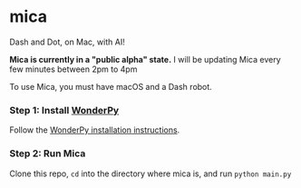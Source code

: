 # mica
Dash and Dot, on Mac, with AI!

**Mica is currently in a "public alpha" state.**
I will be updating Mica every few minutes between 2pm to 4pm

To use Mica, you must have macOS and a Dash robot.

### Step 1: Install [WonderPy](https://github.com/playi/WonderPy)
Follow the [WonderPy installation instructions](https://github.com/playi/WonderPy#setup).

### Step 2: Run Mica
Clone this repo, `cd` into the directory where mica is, and run `python main.py`
